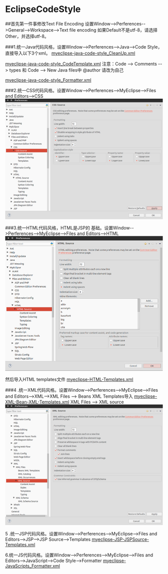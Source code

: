 # EclipseCodeStyle


##首先第一件事修改Text File Encoding
设置Window-->Perferences-->General-->Workspace-->Text file encoding
如果Default不是utf-8，请选择Other，并选择utf-8。



###1.统一Java代码风格，设置Window-->Perferences-->Java-->Code Style，直接导入以下3个xml。
[myeclipse-java-code-style_CleanUp.xml](https://github.com/playersun/EclipseCodeStyle/blob/master/myeclipse-java-code-style_CleanUp.xml)

[myeclipse-java-code-style_CodeTemplate.xml](https://github.com/playersun/EclipseCodeStyle/blob/master/myeclipse-java-code-style_CodeTemplate.xml)
注意：Code --> Comments --> types 和 Code --> New Java files中 @author 请改为自己

[myeclipse-java-code-style_Formatter.xml](https://github.com/playersun/EclipseCodeStyle/blob/master/myeclipse-java-code-style_Formatter.xml)


###2.统一CSS代码风格。设置Window-->Perferences-->MyEclipse-->Files and Editors-->CSS
![2.png](https://github.com/playersun/EclipseCodeStyle/blob/master/2.png)


###3.统一HTML代码风格，HTML是JSP的 基础。设置Window-->Perferences-->MyEclipse-->Files and Editors-->HTML
![3.png](https://github.com/playersun/EclipseCodeStyle/blob/master/3.png)

然后导入HTML templates文件
[myeclipse-HTML-Templates.xml](https://github.com/playersun/EclipseCodeStyle/blob/master/myeclipse-HTML-Templates.xml)


###4 .统一XML代码风格。设置Window-->Perferences-->MyEclipse-->Files and Editors-->XML-->XML Files --> Beans XML Templates导入
[myeclipse-XML-Bean-XML-Templates.xml](https://github.com/playersun/EclipseCodeStyle/blob/master/myeclipse-XML-Bean-XML-Templates.xml)
XML Files --> XML source
![4.png](https://github.com/playersun/EclipseCodeStyle/blob/master/xml.png)


5 .统一JSP代码风格。设置Window-->Perferences-->MyEclipse-->Files and Editors-->JSP-->JSP Source-->Templates
[myeclipse-JSP-JSPSource-Templates.xml](https://github.com/playersun/EclipseCodeStyle/blob/master/myeclipse-JSP-JSPSource-Templates.xml)



6.统一JS代码风格。设置Window-->Perferences-->MyEclipse-->Files and Editors-->JavaScript-->Code Style-->Formatter
[myeclipse-JavaScripts_Formatter.xml](https://github.com/playersun/EclipseCodeStyle/blob/master/myeclipse-JavaScripts_Formatter.xml)

